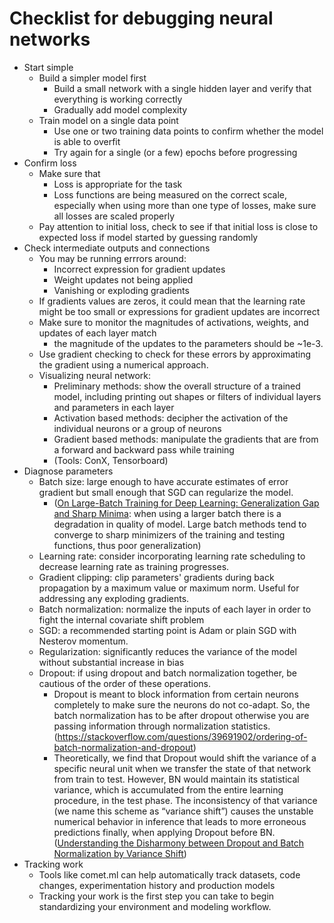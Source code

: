 # Checklist for debugging neural networks

* Start simple
  * Build a simpler model first
    * Build a small network with a single hidden layer and verify that everything is working correctly
    * Gradually  add model complexity
  * Train model on a single data point
    * Use one or two training data points to confirm whether the model is able to overfit
    * Try again for a single (or a few) epochs before progressing
* Confirm loss
  * Make sure that
    * Loss is appropriate for the task
    * Loss functions are being measured on the correct scale, especially when using more than one type of losses, make sure all losses are scaled properly
  * Pay attention to initial loss, check to see if that initial loss is close to expected loss if model started by guessing randomly
* Check intermediate outputs and connections
  * You may be running errrors around:
    * Incorrect expression for gradient updates
    * Weight updates not being applied
    * Vanishing or exploding gradients
  * If gradients values are zeros, it could mean that the learning rate might be too small or expressions for gradient updates are incorrect
  * Make sure to monitor the magnitudes of activations, weights, and updates of each layer match
    * the magnitude of the updates to the parameters should be ~1e-3.
  * Use gradient checking to check for these errors by approximating the gradient using a numerical approach.
  * Visualizing neural network:
    * Preliminary methods: show the overall structure of a trained model, including printing out shapes or filters of individual layers and parameters in each layer
    * Activation based methods: decipher the activation of the individual neurons or a group of neurons
    * Gradient based methods: manipulate the gradients that are from a forward and backward pass while training
    * (Tools: ConX, Tensorboard)
* Diagnose parameters
  * Batch size: large enough to have accurate estimates of error gradient but small enough that SGD can regularize the model.
    * ([On Large-Batch Training for Deep Learning: Generalization Gap and Sharp Minima](https://arxiv.org/abs/1609.04836): when using a larger batch there is a degradation in quality of model. Large batch methods tend to converge to sharp minimizers of the training and testing functions, thus poor generalization)
  * Learning rate: consider incorporating learning rate scheduling to decrease learning rate as training progresses.
  * Gradient clipping: clip parameters' gradients during back propagation by a maximum value or maximum norm. Useful for addressing any exploding gradients.
  * Batch normalization: normalize the inputs of each layer in order to fight the  internal covariate shift problem
  * SGD: a recommended starting point is Adam or plain SGD with Nesterov momentum.
  * Regularization: significantly reduces the variance of the model without substantial increase in bias
  * Dropout: if using dropout and batch normalization together, be cautious  of the order of these operations.
    * Dropout is meant to block information from certain neurons completely to
      make sure the neurons do not co-adapt. So, the batch normalization has 
      to be after dropout otherwise you are passing information through 
      normalization statistics. (https://stackoverflow.com/questions/39691902/ordering-of-batch-normalization-and-dropout)
    * Theoretically, we find that Dropout would shift the variance of a 
      specific neural unit when we transfer the state of that network from 
      train to test. However, BN would maintain its statistical variance, 
      which is accumulated from the entire learning procedure, in the test 
      phase. The inconsistency of that variance (we name this scheme as 
      “variance shift”) causes the unstable numerical behavior in inference 
      that leads to more erroneous predictions finally, when applying Dropout 
      before BN.  ([Understanding the Disharmony between Dropout and Batch Normalization by Variance Shift](https://arxiv.org/abs/1801.05134))
* Tracking work
  * Tools like comet.ml can help automatically track datasets, code changes, experimentation history and production models
  * Tracking your work is the first step you can take to begin standardizing your environment and modeling workflow.